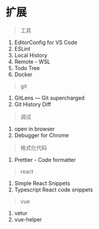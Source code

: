 # 扩展

> 工具

1. EditorConfig for VS Code 
2. ESLint
3. Local History
4. Remote - WSL
5. Todo Tree
6. Docker



> git 

1. GitLens — Git supercharged
2. Git History Diff



> 调试

1. open in browser
2. Debugger for Chrome



> 格式化代码

1. Prettier - Code formatter



> react 

1. Simple React Snippets
2. Typescript React code snippets



> vue

1. vetur
2. vue-helper

